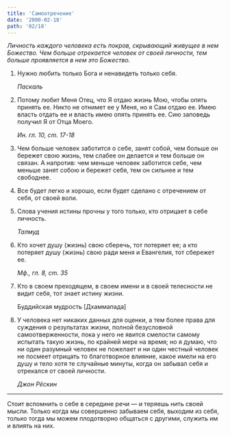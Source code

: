 ```yaml
---
title: 'Самоотречение'
date: '2000-02-18'
path: '02/18'
---
```


*Личность каждого человека есть покров, скрывающий живущее в нем Божество. Чем больше отрекается человек от своей личности, тем больше проявляется в нем это Божество.*

1.
    Нужно любить только Бога и ненавидеть только себя.

    *Паскаль*

2.
    Потому любит Меня Отец, что Я отдаю жизнь Мою, чтобы опять принять ее. Никто не отнимет ее у Меня, но я Сам отдаю ее. Имею власть отдать ее и власть имею опять принять ее. Сию заповедь получил Я от Отца Моего.

    *Ин. гл. 10, cm. 17-18*

3.
    Чем больше человек заботится о себе, занят собой, чем больше он бережет свою жизнь, тем слабее он делается и тем больше он связан. А напротив: чем меньше человек заботится себе, чем меньше занят собою и бережет себя, тем он сильнее и тем свободнее.

4.
    Все будет легко и хорошо, если будет сделано с отречением от себя, от своей воли.

5.
    Слова учения истины прочны у того только, кто отрицает в себе личность.

    *Талмуд*

6.
    Кто хочет душу (жизнь) свою сберечь, тот потеряет ее; а кто потеряет душу (жизнь) свою ради меня и Евангелия, тот сбережет ее.

    *Мф., гл. 8, cm. 35*

7.
    Кто в своем преходящем, в своем имени и в своей телесности не видит себя, тот знает истину жизни.

    Буддийская мудрость [Дхаммапада]

8.
    У человека нет никаких данных для оценки, а тем более права для суждения о результатах жизни, полной безусловной самоотверженности, пока у него не явится смелости самому испытать такую жизнь, по крайней мере на время; но я думаю, что ни один разумный человек не пожелает и ни один честный человек не посмеет отрицать то благотворное влияние, какое имели на его душу и тело хотя те случайные минуты, когда он забывал себя и отрекался от своей личности.

    *Джон Рёскин*

---

Стоит вспомнить о себе в середине речи — и теряешь нить своей мысли. Только когда мы совершенно забываем себя, выходим из себя, только тогда мы можем плодотворно общаться с другими, служить им и влиять на них.
